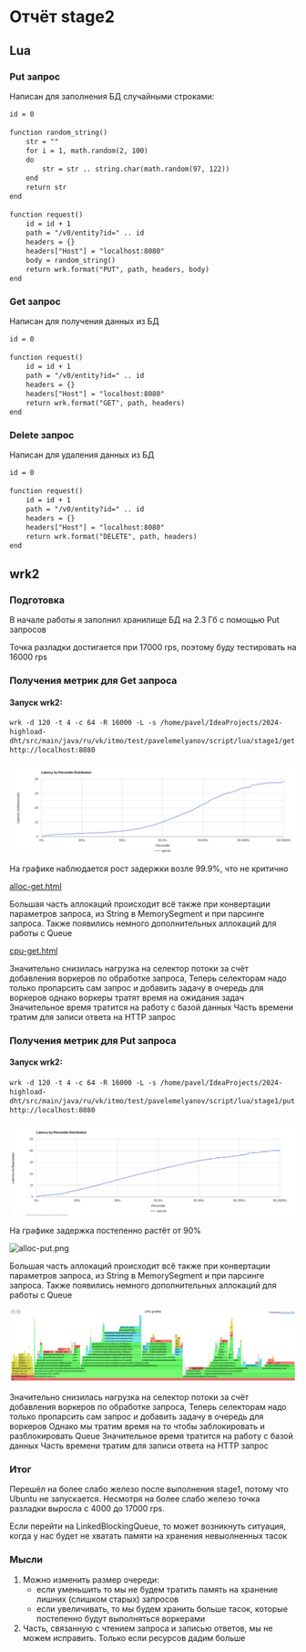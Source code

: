 # Отчёт stage2

## Lua

### Put запрос
Написан для заполнения БД случайными строками:
```
id = 0

function random_string()
    str = ""
    for i = 1, math.random(2, 100)
    do
        str = str .. string.char(math.random(97, 122))
    end
    return str
end

function request()
    id = id + 1
    path = "/v0/entity?id=" .. id
    headers = {}
    headers["Host"] = "localhost:8080"
    body = random_string()
    return wrk.format("PUT", path, headers, body)
end
```

### Get запрос
Написан для получения данных из БД
```
id = 0

function request()
    id = id + 1
    path = "/v0/entity?id=" .. id
    headers = {}
    headers["Host"] = "localhost:8080"
    return wrk.format("GET", path, headers)
end

```

### Delete запрос
Написан для удаления данных из БД
```
id = 0

function request()
    id = id + 1
    path = "/v0/entity?id=" .. id
    headers = {}
    headers["Host"] = "localhost:8080"
    return wrk.format("DELETE", path, headers)
end
```

## wrk2
### Подготовка
В начале работы я заполнил хранилище БД на 2.3 Гб с помощью Put запросов

Точка разладки достигается при 17000 rps, поэтому буду тестировать на 16000 rps

### Получения метрик для Get запроса

#### Запуск wrk2:
```
wrk -d 120 -t 4 -c 64 -R 16000 -L -s /home/pavel/IdeaProjects/2024-highload-dht/src/main/java/ru/vk/itmo/test/pavelemelyanov/script/lua/stage1/get.lua http://localhost:8080
```

![get-16000rps-120s.png](..%2F..%2Fstatistic%2Fwrk%2Fstage2%2Fget-16000rps-120s.png)

На графике наблюдается рост задержки возле 99.9%, что не критично

[alloc-get.html](..%2F..%2Fstatistic%2Fprofiler%2Fstage2%2Falloc%2Falloc-get.html)

Большая часть аллокаций происходит всё также при конвертации параметров запроса, из String в MemorySegment и при парсинге запроса.
Также появились немного дополнительных аллокаций для работы с Queue

[cpu-get.html](..%2F..%2Fstatistic%2Fprofiler%2Fstage2%2Fcpu%2Fcpu-get.html)

Значительно снизилась нагрузка на селектор потоки за счёт добавления воркеров по обработке запроса, Теперь селекторам надо только пропарсить сам запрос и добавить задачу в очередь для воркеров
однако воркеры тратят время на ожидания задач
Значительное время тратится на работу с базой данных
Часть времени тратим для записи ответа на HTTP запрос

### Получения метрик для Put запроса

#### Запуск wrk2:
```
wrk -d 120 -t 4 -c 64 -R 16000 -L -s /home/pavel/IdeaProjects/2024-highload-dht/src/main/java/ru/vk/itmo/test/pavelemelyanov/script/lua/stage1/put.lua http://localhost:8080
```

![put-16000rps-120s.png](..%2F..%2Fstatistic%2Fwrk%2Fstage2%2Fput-16000rps-120s.png)

На графике задержка постепенно растёт от 90%


![alloc-put.png](..%2F..%2Fstatistic%2Fprofiler%2Fstage2%2Falloc%2Falloc-put.png)

Большая часть аллокаций происходит всё также при конвертации параметров запроса, из String в MemorySegment и при парсинге запроса. 
Также появились немного дополнительных аллокаций для работы с Queue

![cpu-put.png](..%2F..%2Fstatistic%2Fprofiler%2Fstage2%2Fcpu%2Fcpu-put.png)

Значительно снизилась нагрузка на селектор потоки за счёт добавления воркеров по обработке запроса, Теперь селекторам надо только пропарсить сам запрос и добавить задачу в очередь для воркеров
Однако мы тратим время на то чтобы заблокировать и разблокировать Queue
Значительное время тратится на работу с базой данных
Часть времени тратим для записи ответа на HTTP запрос

### Итог

Перешёл на более слабо железо после выполнения stage1, потому что Ubuntu не запускается.
Несмотря на более слабо железо точка разладки выросла с 4000 до 17000 rps.

Если перейти на LinkedBlockingQueue, то может возникнуть ситуация, когда у нас будет не хватать памяти на хранения невыолненных тасок

### Мысли
1. Можно изменить размер очереди:
   * если уменьшить то мы не будем тратить память на хранение лишних (слишком старых) запросов
   * если увеличивать, то мы будем хранить больше тасок, которые постепенно будут выполняться воркерами
2. Часть, связанную с чтением запроса и записью ответов, мы не можем исправить. Только если ресурсов дадим больше
